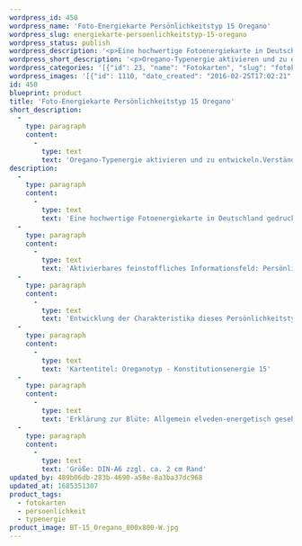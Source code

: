 ```yaml
---
wordpress_id: 450
wordpress_name: 'Foto-Energiekarte Persönlichkeitstyp 15 Oregano'
wordpress_slug: energiekarte-persoenlichkeitstyp-15-oregano
wordpress_status: publish
wordpress_description: '<p>Eine hochwertige Fotoenergiekarte in Deutschland gedruckt und in Handarbeit laminiert.  Sie ist in Postkartengröße (DIN-A6) oder kleiner gut zu transportieren und kann auch auf den Körper aufgelegt werden.</p><p>Aktivierbares feinstoffliches Informationsfeld: Persönlichkeitsenergie eines Oregano-Typs: Lustig, emsig, bodenständig, herb.<br />Entwicklung der Charakteristika dieses Persönlichkeitstyps. Stärkung der entsprechenden Persönlichkeit mit ihrer besonderen Energiequalität. Ausgleich und Veränderung ungünstiger Zustände innerhalb einer Person, die aufgrund dieser Konstitution entstanden sind. Annahme und Verständnis für einen Menschen mit dieser Persönlichkeitsenergie. Eine Stärkung der eigenen Persönlichkeitsenergie sowie die Beschäftigung mit der Energie anderer Persönlichkeiten kann insgesamt das eigene Selbstbewusstsein stärken.<br />Kartentitel: Oreganotyp - Konstitutionsenergie 15</p><p>Erklärung zur Blüte: Allgemein elveden-energetisch gesehen steht ein Oregano unter anderem für "Verlässlichkeit, Ausgewogenheit, Fröhlichkeit, Leichtigkeit".</p><p>Größe: DIN-A6 zzgl. ca. 2 cm Rand<br />Andere Formate sind individuell für Sie innerhalb weniger Tage herstellbar. Bitte kontaktieren Sie uns hierfür unter <a href="mailto:info@elvedenverlag.de">info@elvedenverlag.de</a>.</p><p>Anwendungshinweise</p>'
wordpress_short_description: '<p>Oregano-Typenergie aktivieren und zu entwickeln.Verständnis für diese Typenergie gewinnen (&#8222;Lustig, emsig, bodenständig, herb&#8220;)<br /><em>Hinweis: Das Wasserzeichen „Elveden Verlag Energiebild“ wird nicht mit gedruckt</em></p>'
wordpress_categories: '[{"id": 23, "name": "Fotokarten", "slug": "fotokarten"}, {"id": 37, "name": "Pers\u00f6nlichkeit", "slug": "persoenlichkeit"}, {"id": 90, "name": "Typenergie", "slug": "typenergie"}]'
wordpress_images: '[{"id": 1110, "date_created": "2016-02-25T17:02:21", "date_created_gmt": "2016-02-25T15:02:21", "date_modified": "2016-02-25T17:02:21", "date_modified_gmt": "2016-02-25T15:02:21", "src": "https://my.feenbaum.de/wp-content/uploads/2016/02/BT-15_Oregano_800x800-W.jpg", "name": "BT-15_Oregano_800x800-W", "alt": ""}]'
id: 450
blueprint: product
title: 'Foto-Energiekarte Persönlichkeitstyp 15 Oregano'
short_description:
  -
    type: paragraph
    content:
      -
        type: text
        text: 'Oregano-Typenergie aktivieren und zu entwickeln.Verständnis für diese Typenergie gewinnen (''Lustig, emsig, bodenständig, herb'')'
description:
  -
    type: paragraph
    content:
      -
        type: text
        text: 'Eine hochwertige Fotoenergiekarte in Deutschland gedruckt und in Handarbeit laminiert.  Sie ist in Postkartengröße (DIN-A6) oder kleiner gut zu transportieren und kann auch auf den Körper aufgelegt werden.'
  -
    type: paragraph
    content:
      -
        type: text
        text: 'Aktivierbares feinstoffliches Informationsfeld: Persönlichkeitsenergie eines Oregano-Typs: Lustig, emsig, bodenständig, herb.'
  -
    type: paragraph
    content:
      -
        type: text
        text: 'Entwicklung der Charakteristika dieses Persönlichkeitstyps. Stärkung der entsprechenden Persönlichkeit mit ihrer besonderen Energiequalität. Ausgleich und Veränderung ungünstiger Zustände innerhalb einer Person, die aufgrund dieser Konstitution entstanden sind. Annahme und Verständnis für einen Menschen mit dieser Persönlichkeitsenergie. Eine Stärkung der eigenen Persönlichkeitsenergie sowie die Beschäftigung mit der Energie anderer Persönlichkeiten kann insgesamt das eigene Selbstbewusstsein stärken.'
  -
    type: paragraph
    content:
      -
        type: text
        text: 'Kartentitel: Oreganotyp - Konstitutionsenergie 15'
  -
    type: paragraph
    content:
      -
        type: text
        text: 'Erklärung zur Blüte: Allgemein elveden-energetisch gesehen steht ein Oregano unter anderem für "Verlässlichkeit, Ausgewogenheit, Fröhlichkeit, Leichtigkeit".'
  -
    type: paragraph
    content:
      -
        type: text
        text: 'Größe: DIN-A6 zzgl. ca. 2 cm Rand'
updated_by: 489b06db-283b-4690-a50e-8a3ba37dc968
updated_at: 1685351307
product_tags:
  - fotokarten
  - persoenlichkeit
  - typenergie
product_image: BT-15_Oregano_800x800-W.jpg
---
```

